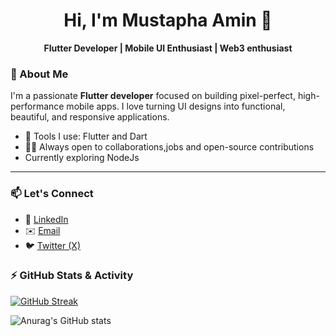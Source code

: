 <h1 align="center">Hi, I'm Mustapha Amin 👋</h1>
<p align="center">
  <b>Flutter Developer | Mobile UI Enthusiast | Web3 enthusiast</b>
</p>

### 🚀 About Me
I'm a passionate **Flutter developer** focused on building pixel-perfect, high-performance mobile apps. I love turning UI designs into functional, beautiful, and responsive applications. 

- 🔧 Tools I use: Flutter and Dart
- 👨‍💻 Always open to collaborations,jobs and open-source contributions
- Currently exploring NodeJs

---

### 📫 Let's Connect

- 💼 [LinkedIn](https://www.linkedin.com/in/mustapha-amin-3291b123a/)
- ✉️ [Email](mailto:mustaphaamin2003@gmail.com)
- 🐦 [Twitter (X)](https://x.com/mustieyameen)

### ⚡ GitHub Stats & Activity
[![GitHub Streak](https://streak-stats.demolab.com/?user=mustapha-amin&theme=dark)](https://git.io/streak-stats)

![Anurag's GitHub stats](https://github-readme-stats-delta-six-30.vercel.app/api?username=mustapha-amin&show_icons=true&theme=radical)


